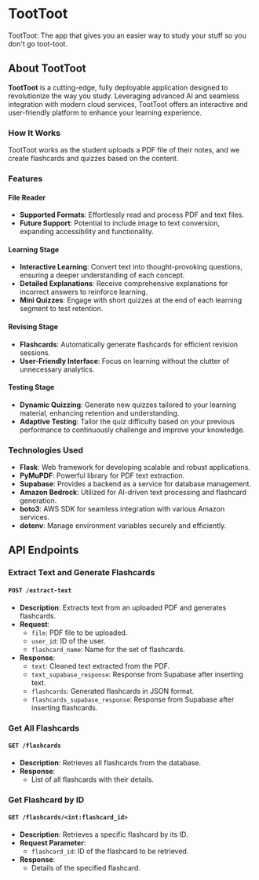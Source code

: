 # TootToot

TootToot: The app that gives you an easier way to study your stuff so you don't go toot-toot.

## About TootToot

**TootToot** is a cutting-edge, fully deployable application designed to revolutionize the way you study. Leveraging advanced AI and seamless integration with modern cloud services, TootToot offers an interactive and user-friendly platform to enhance your learning experience. 

### How It Works

TootToot works as the student uploads a PDF file of their notes, and we create flashcards and quizzes based on the content.

### Features

#### File Reader
- **Supported Formats**: Effortlessly read and process PDF and text files.
- **Future Support**: Potential to include image to text conversion, expanding accessibility and functionality.

#### Learning Stage
- **Interactive Learning**: Convert text into thought-provoking questions, ensuring a deeper understanding of each concept.
- **Detailed Explanations**: Receive comprehensive explanations for incorrect answers to reinforce learning.
- **Mini Quizzes**: Engage with short quizzes at the end of each learning segment to test retention.

#### Revising Stage
- **Flashcards**: Automatically generate flashcards for efficient revision sessions.
- **User-Friendly Interface**: Focus on learning without the clutter of unnecessary analytics.

#### Testing Stage
- **Dynamic Quizzing**: Generate new quizzes tailored to your learning material, enhancing retention and understanding.
- **Adaptive Testing**: Tailor the quiz difficulty based on your previous performance to continuously challenge and improve your knowledge.

### Technologies Used

- **Flask**: Web framework for developing scalable and robust applications.
- **PyMuPDF**: Powerful library for PDF text extraction.
- **Supabase**: Provides a backend as a service for database management.
- **Amazon Bedrock**: Utilized for AI-driven text processing and flashcard generation.
- **boto3**: AWS SDK for seamless integration with various Amazon services.
- **dotenv**: Manage environment variables securely and efficiently.

## API Endpoints

### Extract Text and Generate Flashcards

#### `POST /extract-text`
- **Description**: Extracts text from an uploaded PDF and generates flashcards.
- **Request**:
  - `file`: PDF file to be uploaded.
  - `user_id`: ID of the user.
  - `flashcard_name`: Name for the set of flashcards.
- **Response**:
  - `text`: Cleaned text extracted from the PDF.
  - `text_supabase_response`: Response from Supabase after inserting text.
  - `flashcards`: Generated flashcards in JSON format.
  - `flashcards_supabase_response`: Response from Supabase after inserting flashcards.

### Get All Flashcards

#### `GET /flashcards`
- **Description**: Retrieves all flashcards from the database.
- **Response**:
  - List of all flashcards with their details.

### Get Flashcard by ID

#### `GET /flashcards/<int:flashcard_id>`
- **Description**: Retrieves a specific flashcard by its ID.
- **Request Parameter**:
  - `flashcard_id`: ID of the flashcard to be retrieved.
- **Response**:
  - Details of the specified flashcard.



